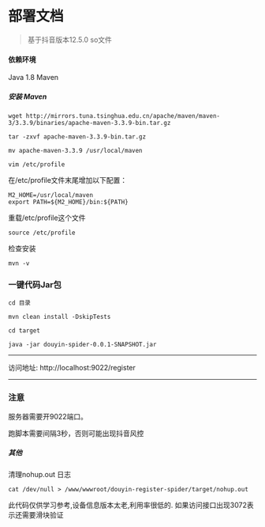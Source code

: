 # 部署文档

> 基于抖音版本12.5.0 so文件

#### 依赖环境

Java 1.8 Maven

##### 安装 Maven

```
wget http://mirrors.tuna.tsinghua.edu.cn/apache/maven/maven-3/3.3.9/binaries/apache-maven-3.3.9-bin.tar.gz
```

````
tar -zxvf apache-maven-3.3.9-bin.tar.gz
````

````
mv apache-maven-3.3.9 /usr/local/maven
````

````
vim /etc/profile
````

在/etc/profile文件末尾增加以下配置：

````
M2_HOME=/usr/local/maven
export PATH=${M2_HOME}/bin:${PATH}
````

重载/etc/profile这个文件

````
source /etc/profile
````

检查安装

```
mvn -v
```



### 一键代码Jar包

```
cd 目录
```
```
mvn clean install -DskipTests
```
```
cd target
```
```
java -jar douyin-spider-0.0.1-SNAPSHOT.jar
```
---
访问地址: http://localhost:9022/register

---

### 注意

服务器需要开9022端口。  

跑脚本需要间隔3秒，否则可能出现抖音风控  

##### 其他
清理nohup.out 日志
```
cat /dev/null > /www/wwwroot/douyin-register-spider/target/nohup.out
```

此代码仅供学习参考,设备信息版本太老,利用率很低的.
如果访问接口出现3072表示还需要滑块验证

